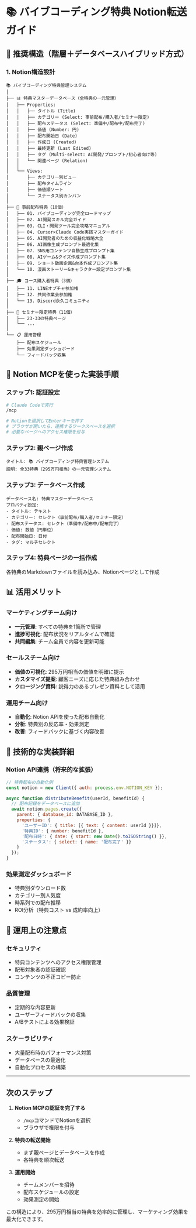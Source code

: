 # 📚 バイブコーディング特典 Notion転送ガイド

## 🎯 推奨構造（階層＋データベースハイブリッド方式）

### 1. Notion構造設計

```
📚 バイブコーディング特典管理システム
│
├── 📊 特典マスターデータベース（全特典の一元管理）
│   ├── Properties:
│   │   ├── タイトル (Title)
│   │   ├── カテゴリー (Select: 事前配布/購入者/セミナー限定)
│   │   ├── 配布ステータス (Select: 準備中/配布中/配布完了)
│   │   ├── 価値 (Number: 円)
│   │   ├── 配布開始日 (Date)
│   │   ├── 作成日 (Created)
│   │   ├── 最終更新 (Last Edited)
│   │   ├── タグ (Multi-select: AI開発/プロンプト/初心者向け等)
│   │   └── 関連ページ (Relation)
│   │
│   └── Views:
│       ├── カテゴリー別ビュー
│       ├── 配布タイムライン
│       ├── 価値順ソート
│       └── ステータス別カンバン
│
├── 🎁 事前配布特典（10個）
│   ├── 01. バイブコーディング完全ロードマップ
│   ├── 02. AI開発スキル完全ガイド
│   ├── 03. CLI・開発ツール完全攻略マニュアル
│   ├── 04. Cursor×Claude Code実践マスターガイド
│   ├── 05. AI開発者のための収益化戦略大全
│   ├── 06. AI画像生成プロンプト最適化集
│   ├── 07. SNS用コンテンツ自動生成プロンプト集
│   ├── 08. AIゲーム&クイズ作成プロンプト集
│   ├── 09. ショート動画企画&台本作成プロンプト集
│   └── 10. 漫画ストーリー&キャラクター設定プロンプト集
│
├── 🎓 コース購入者特典（3個）
│   ├── 11. LINEオプチャ参加権
│   ├── 12. 共同作業会参加権
│   └── 13. Discord永久コミュニティ
│
├── 🌟 セミナー限定特典（11個）
│   ├── 23-33の特典ページ
│   └── ...
│
└── 📋 運用管理
    ├── 配布スケジュール
    ├── 効果測定ダッシュボード
    └── フィードバック収集
```

## 🚀 Notion MCPを使った実装手順

### ステップ1: 認証設定
```bash
# Claude Codeで実行
/mcp

# Notionを選択してEnterキーを押す
# ブラウザが開いたら、連携するワークスペースを選択
# 必要なページへのアクセス権限を付与
```

### ステップ2: 親ページ作成
```
タイトル: 📚 バイブコーディング特典管理システム
説明: 全33特典（295万円相当）の一元管理システム
```

### ステップ3: データベース作成
```
データベース名: 特典マスターデータベース
プロパティ設定:
- タイトル: テキスト
- カテゴリー: セレクト（事前配布/購入者/セミナー限定）
- 配布ステータス: セレクト（準備中/配布中/配布完了）
- 価値: 数値（円単位）
- 配布開始日: 日付
- タグ: マルチセレクト
```

### ステップ4: 特典ページの一括作成
各特典のMarkdownファイルを読み込み、Notionページとして作成

## 📊 活用メリット

### マーケティングチーム向け
- **一元管理**: すべての特典を1箇所で管理
- **進捗可視化**: 配布状況をリアルタイムで確認
- **共同編集**: チーム全員で内容を更新可能

### セールスチーム向け
- **価値の可視化**: 295万円相当の価値を明確に提示
- **カスタマイズ提案**: 顧客ニーズに応じた特典組み合わせ
- **クロージング資料**: 説得力のあるプレゼン資料として活用

### 運用チーム向け
- **自動化**: Notion APIを使った配布自動化
- **分析**: 特典別の反応率・効果測定
- **改善**: フィードバックに基づく内容改善

## 🔧 技術的な実装詳細

### Notion API連携（将来的な拡張）
```javascript
// 特典配布の自動化例
const notion = new Client({ auth: process.env.NOTION_KEY });

async function distributeBenefit(userId, benefitId) {
  // 配布記録をデータベースに追加
  await notion.pages.create({
    parent: { database_id: DATABASE_ID },
    properties: {
      'ユーザーID': { title: [{ text: { content: userId }}]},
      '特典ID': { number: benefitId },
      '配布日時': { date: { start: new Date().toISOString() }},
      'ステータス': { select: { name: '配布完了' }}
    }
  });
}
```

### 効果測定ダッシュボード
- 特典別ダウンロード数
- カテゴリー別人気度
- 時系列での配布推移
- ROI分析（特典コスト vs 成約率向上）

## 📝 運用上の注意点

### セキュリティ
- 特典コンテンツへのアクセス権限管理
- 配布対象者の認証確認
- コンテンツの不正コピー防止

### 品質管理
- 定期的な内容更新
- ユーザーフィードバックの収集
- A/Bテストによる効果検証

### スケーラビリティ
- 大量配布時のパフォーマンス対策
- データベースの最適化
- 自動化プロセスの構築

---

## 次のステップ

1. **Notion MCPの認証を完了する**
   - `/mcp`コマンドでNotionを選択
   - ブラウザで権限を付与

2. **特典の転送開始**
   - まず親ページとデータベースを作成
   - 各特典を順次転送

3. **運用開始**
   - チームメンバーを招待
   - 配布スケジュールの設定
   - 効果測定の開始

この構造により、295万円相当の特典を効率的に管理し、マーケティング効果を最大化できます。